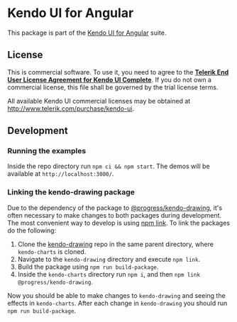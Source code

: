 # Kendo UI for Angular

This package is part of the [Kendo UI for Angular](http://www.telerik.com/kendo-angular-ui/) suite.

## License

This is commercial software. To use it, you need to agree to the [**Telerik End User License Agreement for Kendo UI Complete**](http://www.telerik.com/purchase/license-agreement/kendo-ui-complete). If you do not own a commercial license, this file shall be governed by the trial license terms.

All available Kendo UI commercial licenses may be obtained at http://www.telerik.com/purchase/kendo-ui.

## Development

### Running the examples

Inside the repo directory run `npm ci && npm start`. The demos will be available at `http://localhost:3000/`.

### Linking the kendo-drawing package

Due to the dependency of the package to [@progress/kendo-drawing](https://github.com/telerik/kendo-drawing), it's often necessary to make changes to both packages during development. The most convenient way to develop is using [npm link](https://docs.npmjs.com/cli/v8/commands/npm-link). To link the packages do the following:

1. Clone the [kendo-drawing](https://github.com/telerik/kendo-drawing) repo in the same parent directory, where `kendo-charts` is cloned.
2. Navigate to the `kendo-drawing` directory and execute `npm link`.
3. Build the package using `npm run build-package`.
5. Inside the `kendo-charts` directory run `npm i`, and then `npm link @progress/kendo-drawing`.

Now you should be able to make changes to `kendo-drawing` and seeing the effects in `kendo-charts`. After each change in `kendo-drawing` you should run `npm run build-package`.
